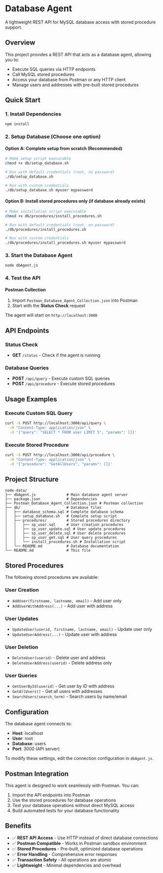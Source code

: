 # Database Agent

A lightweight REST API for MySQL database access with stored procedure support.

## Overview

This project provides a REST API that acts as a database agent, allowing you to:
- Execute SQL queries via HTTP endpoints
- Call MySQL stored procedures
- Access your database from Postman or any HTTP client
- Manage users and addresses with pre-built stored procedures

## Quick Start

### 1. Install Dependencies
```bash
npm install
```

### 2. Setup Database (Choose one option)

#### Option A: Complete setup from scratch (Recommended)
```bash
# Make setup script executable
chmod +x db/setup_database.sh

# Run with default credentials (root, no password)
./db/setup_database.sh

# Run with custom credentials
./db/setup_database.sh myuser mypassword
```

#### Option B: Install stored procedures only (if database already exists)
```bash
# Make installation script executable
chmod +x db/procedures/install_procedures.sh

# Run with default credentials (root, no password)
./db/procedures/install_procedures.sh

# Run with custom credentials
./db/procedures/install_procedures.sh myuser mypassword
```

### 3. Start the Database Agent
```bash
node dbAgent.js
```

### 4. Test the API

#### Postman Collection
1. Import `Postman_Database_Agent_Collection.json` into Postman
2. Start with the **Status Check** request

The agent will start on `http://localhost:3000`

## API Endpoints

### Status Check
- **GET** `/status` - Check if the agent is running

### Database Queries
- **POST** `/api/query` - Execute custom SQL queries
- **POST** `/api/procedure` - Execute stored procedures


## Usage Examples

### Execute Custom SQL Query
```bash
curl -X POST http://localhost:3000/api/query \
  -H "Content-Type: application/json" \
  -d '{"query": "SELECT * FROM user LIMIT 5", "params": []}'
```

### Execute Stored Procedure
```bash
curl -X POST http://localhost:3000/api/procedure \
  -H "Content-Type: application/json" \
  -d '{"procedure": "GetAllUsers", "params": []}'
```

## Project Structure

```
node-data/
├── dbAgent.js              # Main database agent server
├── package.json            # Dependencies
├── Postman_Database_Agent_Collection.json # Postman collection
├── db/                     # Database files
│   ├── database_schema.sql # Complete database schema
│   ├── setup_database.sh   # Complete setup script
│   ├── procedures/         # Stored procedures directory
│   │   ├── sp_user.sql     # User creation procedures
│   │   ├── sp_user_update.sql # User update procedures
│   │   ├── sp_user_delete.sql # User delete procedures
│   │   ├── sp_user_get.sql # User query procedures
│   │   └── install_procedures.sh # Installation script
│   └── README.md           # Database documentation
└── README.md               # This file
```

## Stored Procedures

The following stored procedures are available:

### User Creation
- `AddUser(firstname, lastname, email)` - Add user only
- `AddUserWithAddress(...)` - Add user with address

### User Updates
- `UpdateUser(userid, firstname, lastname, email)` - Update user only
- `UpdateUserAddress(...)` - Update user with address

### User Deletion
- `DeleteUser(userid)` - Delete user and address
- `DeleteUserAddress(userid)` - Delete address only

### User Queries
- `GetUserById(userid)` - Get user by ID with address
- `GetAllUsers()` - Get all users with addresses
- `SearchUsers(search_term)` - Search users by name/email

## Configuration

The database agent connects to:
- **Host**: localhost
- **User**: root
- **Database**: users
- **Port**: 3000 (API server)

To modify these settings, edit the connection configuration in `dbAgent.js`.

## Postman Integration

This agent is designed to work seamlessly with Postman. You can:
1. Import the API endpoints into Postman
2. Use the stored procedures for database operations
3. Test your database operations without direct MySQL access
4. Build automated tests for your database functionality

## Benefits

- ✅ **REST API Access** - Use HTTP instead of direct database connections
- ✅ **Postman Compatible** - Works in Postman sandbox environment
- ✅ **Stored Procedures** - Pre-built, optimized database operations
- ✅ **Error Handling** - Comprehensive error responses
- ✅ **Transaction Safety** - All operations are atomic
- ✅ **Lightweight** - Minimal dependencies and overhead

